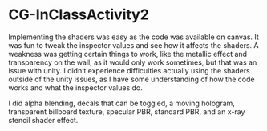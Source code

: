 # CG-InClassActivity2

Implementing the shaders was easy as the code was available on canvas. It was fun to tweak the inspector values and see how it affects the shaders. A weakness was getting certain things to work, like the metallic effect and transparency on the wall, as it would only work sometimes, but that was an issue with unity. I didn’t experience difficulties actually using the shaders outside of the unity issues, as I have some understanding of how the code works and what the inspector values do. 

I did alpha blending, decals that can be toggled, a moving hologram, transparent billboard texture, specular PBR, standard PBR, and an x-ray stencil shader effect.
